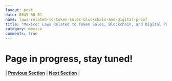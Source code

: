 ```yaml
---
layout: post
date: 0045-08-01
name: laws-related-to-token-sales-blockchain-and-digital-proof
title: "Mexico: Laws Related to Token Sales, Blockchain, and Digital Proof"
category: mexico
comments: true
---
```


# Page in progress, stay tuned!


| **[Previous Section]( https://neo-project.github.io/global-blockchain-compliance-hub//mexico/mexico-governing-by-law.html)** | **[Next Section]( https://neo-project.github.io/global-blockchain-compliance-hub//mexico/mexico-securities-related-laws.html)** |

